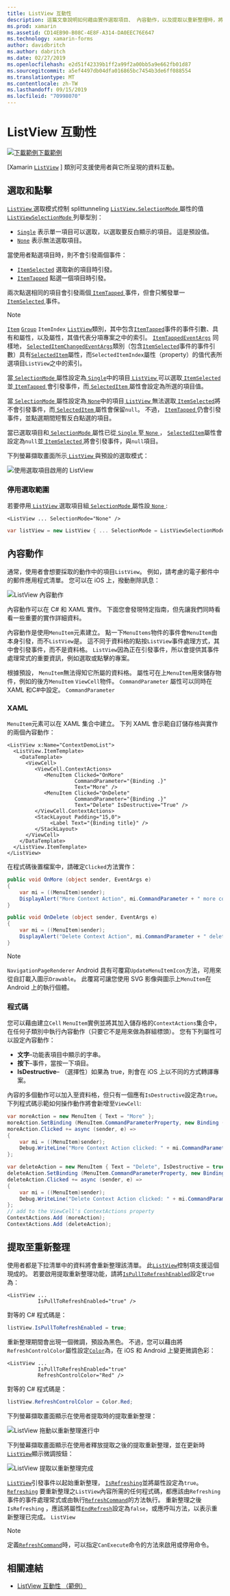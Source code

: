 ```yaml
---
title: ListView 互動性
description: 這篇文章說明如何藉由實作選取項目、 內容動作，以及提取以重新整理時，將互動功能新增至 Xamarin.Forms ListView。
ms.prod: xamarin
ms.assetid: CD14EB90-B08C-4E8F-A314-DA0EEC76E647
ms.technology: xamarin-forms
author: davidbritch
ms.author: dabritch
ms.date: 02/27/2019
ms.openlocfilehash: e2d51f42339b1ff2a99f2a00bb5a9e662fb01d87
ms.sourcegitcommit: a5ef4497db04dfa016865bc7454b3de6ff088554
ms.translationtype: MT
ms.contentlocale: zh-TW
ms.lasthandoff: 09/15/2019
ms.locfileid: "70998070"
---
```

# <a name="listview-interactivity"></a>ListView 互動性

[![下載範例](~/media/shared/download.png)下載範例](https://docs.microsoft.com/samples/xamarin/xamarin-forms-samples/userinterface-listview-interactivity)

[Xamarin [`ListView`](xref:Xamarin.Forms.ListView) ] 類別可支援使用者與它所呈現的資料互動。

## <a name="selection-and-taps"></a>選取和點擊

[ `ListView` ](xref:Xamarin.Forms.ListView)選取模式控制 splittunneling [ `ListView.SelectionMode` ](xref:Xamarin.Forms.ListView.SelectionMode)屬性的值[ `ListViewSelectionMode` ](xref:Xamarin.Forms.ListViewSelectionMode)列舉型別：

- [`Single`](xref:Xamarin.Forms.ListViewSelectionMode.Single) 表示單一項目可以選取，以選取要反白顯示的項目。 這是預設值。
- [`None`](xref:Xamarin.Forms.ListViewSelectionMode.None) 表示無法選取項目。

當使用者點選項目時，則不會引發兩個事件：

- [`ItemSelected`](xref:Xamarin.Forms.ListView.ItemSelected) 選取新的項目時引發。
- [`ItemTapped`](xref:Xamarin.Forms.ListView.ItemTapped) 點選一個項目時引發。

兩次點選相同的項目會引發兩個[ `ItemTapped` ](xref:Xamarin.Forms.ListView.ItemTapped)事件，但會只觸發單一[ `ItemSelected` ](xref:Xamarin.Forms.ListView.ItemSelected)事件。

> [!NOTE]
> [`Item`](xref:Xamarin.Forms.ItemTappedEventArgs.Item) [`Group`](xref:Xamarin.Forms.ItemTappedEventArgs.Group) `ItemIndex` [`ListView`](xref:Xamarin.Forms.ListView)類別，其中包含[`ItemTapped`](xref:Xamarin.Forms.ListView.ItemTapped)事件的事件引數、具有和屬性，以及屬性，其值代表分項專案之中的索引。 [`ItemTappedEventArgs`](xref:Xamarin.Forms.ItemTappedEventArgs) 同樣地， [`SelectedItemChangedEventArgs`](xref:Xamarin.Forms.SelectedItemChangedEventArgs)類別（包含[`ItemSelected`](xref:Xamarin.Forms.ListView.ItemSelected)事件的事件引數）具有[`SelectedItem`](xref:Xamarin.Forms.SelectedItemChangedEventArgs.SelectedItem)屬性，而`SelectedItemIndex`屬性（property）的值代表所選項目`ListView`之中的索引。

當[ `SelectionMode` ](xref:Xamarin.Forms.ListView.SelectionMode)屬性設定為[ `Single`](xref:Xamarin.Forms.ListViewSelectionMode.Single)中的項目[ `ListView` ](xref:Xamarin.Forms.ListView)可以選取[ `ItemSelected`](xref:Xamarin.Forms.ListView.ItemSelected)並[ `ItemTapped` ](xref:Xamarin.Forms.ListView.ItemTapped)會引發事件，而[ `SelectedItem` ](xref:Xamarin.Forms.ListView.SelectedItem)屬性會設定為所選的項目值。

當[ `SelectionMode` ](xref:Xamarin.Forms.ListView.SelectionMode)屬性設定為[ `None`](xref:Xamarin.Forms.ListViewSelectionMode.None)中的項目[ `ListView` ](xref:Xamarin.Forms.ListView)無法選取[ `ItemSelected`](xref:Xamarin.Forms.ListView.ItemSelected)將不會引發事件，而[ `SelectedItem` ](xref:Xamarin.Forms.ListView.SelectedItem)屬性會保留`null`。 不過， [ `ItemTapped` ](xref:Xamarin.Forms.ListView.ItemTapped)仍會引發事件，並點選期間短暫反白點選的項目。

當已選取項目和[ `SelectionMode` ](xref:Xamarin.Forms.ListView.SelectionMode)屬性已從[ `Single` ](xref:Xamarin.Forms.ListViewSelectionMode.Single)至[ `None` ](xref:Xamarin.Forms.ListViewSelectionMode.None)， [ `SelectedItem`](xref:Xamarin.Forms.ListView.SelectedItem)屬性會設定為`null`並[ `ItemSelected` ](xref:Xamarin.Forms.ListView.ItemSelected)將會引發事件，與`null`項目。

下列螢幕擷取畫面所示[ `ListView` ](xref:Xamarin.Forms.ListView)與預設的選取模式：

![](interactivity-images/selection-default.png "使用選取項目啟用的 ListView")

### <a name="disable-selection"></a>停用選取範圍

若要停用[ `ListView` ](xref:Xamarin.Forms.ListView)選取項目組[ `SelectionMode` ](xref:Xamarin.Forms.ListView.SelectionMode)屬性設[ `None` ](xref:Xamarin.Forms.ListViewSelectionMode.None):

```xaml
<ListView ... SelectionMode="None" />
```

```csharp
var listView = new ListView { ... SelectionMode = ListViewSelectionMode.None };
```

## <a name="context-actions"></a>內容動作

通常，使用者會想要採取的動作中的項目`ListView`。 例如，請考慮的電子郵件中的郵件應用程式清單。 您可以在 iOS 上，撥動刪除訊息：

![](interactivity-images/context-default.png "ListView 內容動作")

內容動作可以在 C# 和 XAML 實作。 下面您會發現特定指南，但先讓我們同時看看一些重要的實作詳細資料。

內容動作是使用`MenuItem`元素建立。 點一下`MenuItems`物件的事件會`MenuItem`由本身引發，而不`ListView`是。 這不同于資料格的點按`ListView`事件處理方式，其中會引發事件，而不是資料格。 `ListView`因為正在引發事件，所以會提供其事件處理常式的重要資訊，例如選取或點擊的專案。

根據預設， `MenuItem`無法得知它所屬的資料格。 屬性可在上`MenuItem`用來儲存物件，例如的後方`MenuItem` `ViewCell`物件。 `CommandParameter` 屬性可以同時在 XAML 和C#中設定。 `CommandParameter`

### <a name="xaml"></a>XAML

`MenuItem`元素可以在 XAML 集合中建立。 下列 XAML 會示範自訂儲存格與實作的兩個內容動作：

```xaml
<ListView x:Name="ContextDemoList">
  <ListView.ItemTemplate>
    <DataTemplate>
      <ViewCell>
         <ViewCell.ContextActions>
            <MenuItem Clicked="OnMore"
                      CommandParameter="{Binding .}"
                      Text="More" />
            <MenuItem Clicked="OnDelete"
                      CommandParameter="{Binding .}"
                      Text="Delete" IsDestructive="True" />
         </ViewCell.ContextActions>
         <StackLayout Padding="15,0">
              <Label Text="{Binding title}" />
         </StackLayout>
      </ViewCell>
    </DataTemplate>
  </ListView.ItemTemplate>
</ListView>
```

在程式碼後置檔案中，請確定`Clicked`方法實作：

```csharp
public void OnMore (object sender, EventArgs e)
{
    var mi = ((MenuItem)sender);
    DisplayAlert("More Context Action", mi.CommandParameter + " more context action", "OK");
}

public void OnDelete (object sender, EventArgs e)
{
    var mi = ((MenuItem)sender);
    DisplayAlert("Delete Context Action", mi.CommandParameter + " delete context action", "OK");
}
```

> [!NOTE]
> `NavigationPageRenderer` Android 具有可覆寫`UpdateMenuItemIcon`方法，可用來從自訂載入圖示`Drawable`。 此覆寫可讓您使用 SVG 影像與圖示上`MenuItem`在 Android 上的執行個體。

### <a name="code"></a>程式碼

您可以藉由建立`Cell` `MenuItem`實例並將其加入儲存格的`ContextActions`集合中，在任何子類別中執行內容動作（只要它不是用來做為群組標頭）。 您有下列屬性可以設定內容動作：

- **文字**&ndash;功能表項目中顯示的字串。
- **按下**&ndash;事件，當按一下項目。
- **IsDestructive**&ndash; （選擇性）如果為 true，則會在 iOS 上以不同的方式轉譯專案。

內容的多個動作可以加入至資料格，但只有一個應有`IsDestructive`設定為`true`。 下列程式碼示範如何操作動作將會新增至`ViewCell`:

```csharp
var moreAction = new MenuItem { Text = "More" };
moreAction.SetBinding (MenuItem.CommandParameterProperty, new Binding ("."));
moreAction.Clicked += async (sender, e) =>
{
    var mi = ((MenuItem)sender);
    Debug.WriteLine("More Context Action clicked: " + mi.CommandParameter);
};

var deleteAction = new MenuItem { Text = "Delete", IsDestructive = true }; // red background
deleteAction.SetBinding (MenuItem.CommandParameterProperty, new Binding ("."));
deleteAction.Clicked += async (sender, e) =>
{
    var mi = ((MenuItem)sender);
    Debug.WriteLine("Delete Context Action clicked: " + mi.CommandParameter);
};
// add to the ViewCell's ContextActions property
ContextActions.Add (moreAction);
ContextActions.Add (deleteAction);
```

## <a name="pull-to-refresh"></a>提取至重新整理

使用者都是下拉清單中的資料將會重新整理該清單。 此[`ListView`](xref:Xamarin.Forms.ListView)控制項支援這個現成的。 若要啟用提取重新整理功能，請將[`IsPullToRefreshEnabled`](xref:Xamarin.Forms.ListView.IsPullToRefreshEnabled)設定`true`為：

```xaml
<ListView ...
          IsPullToRefreshEnabled="true" />
```

對等的 C# 程式碼是：

```csharp
listView.IsPullToRefreshEnabled = true;
```

重新整理期間會出現一個微調，預設為黑色。 不過，您可以藉由將`RefreshControlColor`屬性設定[`Color`](xref:Xamarin.Forms.Color)為，在 iOS 和 Android 上變更微調色彩：

```xaml
<ListView ...
          IsPullToRefreshEnabled="true"
          RefreshControlColor="Red" />
```

對等的 C# 程式碼是：

```csharp
listView.RefreshControlColor = Color.Red;
```

下列螢幕擷取畫面顯示在使用者提取時的提取重新整理：

![](interactivity-images/refresh-start.png "ListView 拖動以重新整理進行中")

下列螢幕擷取畫面顯示在使用者釋放提取之後的提取重新整理，並在更新時[`ListView`](xref:Xamarin.Forms.ListView)顯示微調按鈕：

![](interactivity-images/refresh-in-progress.png "ListView 提取以重新整理完成")

[`ListView`](xref:Xamarin.Forms.ListView)引發事件以起始重新整理， [`IsRefreshing`](xref:Xamarin.Forms.ListView.IsRefreshing)並將屬性設定為`true`。 [`Refreshing`](xref:Xamarin.Forms.ListView.Refreshing) 要重新整理之`ListView`內容所需的任何程式碼，都應該由`Refreshing`事件的事件處理常式或由執行[`RefreshCommand`](xref:Xamarin.Forms.ListView.RefreshCommand)的方法執行。 重新整理之後`IsRefreshing` ，應該將屬性[`EndRefresh`](xref:Xamarin.Forms.ListView.EndRefresh)設定為`false`，或應呼叫方法，以表示重新整理已完成。 `ListView`

> [!NOTE]
> 定義[`RefreshCommand`](xref:Xamarin.Forms.ListView.RefreshCommand)時，可以指定`CanExecute`命令的方法來啟用或停用命令。

## <a name="related-links"></a>相關連結

- [ListView 互動性 （範例）](https://docs.microsoft.com/samples/xamarin/xamarin-forms-samples/userinterface-listview-interactivity)
